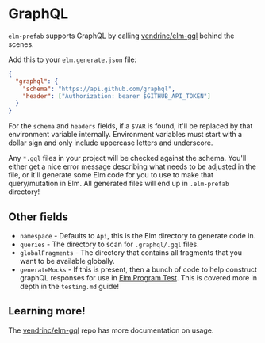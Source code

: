 # GraphQL

`elm-prefab` supports GraphQL by calling [vendrinc/elm-gql](https://github.com/Vendrinc/elm-gql) behind the scenes.

Add this to your `elm.generate.json` file:

```json
{
  "graphql": {
    "schema": "https://api.github.com/graphql",
    "header": ["Authorization: bearer $GITHUB_API_TOKEN"]
  }
}
```

For the `schema` and `headers` fields, if a `$VAR` is found, it'll be replaced by that environment variable internally.
Environment variables must start with a dollar sign and only include uppercase letters and underscore.

Any `*.gql` files in your project will be checked against the schema. You'll either get a nice error message describing what needs to be adjusted in the file, or it'll generate some Elm code for you to use to make that query/mutation in Elm. All generated files will end up in `.elm-prefab` directory!

## Other fields

- `namespace` - Defaults to `Api`, this is the Elm directory to generate code in.
- `queries` - The directory to scan for `.graphql/.gql` files.
- `globalFragments` - The directory that contains all fragments that you want to be available globally.
- `generateMocks` - If this is present, then a bunch of code to help construct graphQL responses for use in [Elm Program Test](https://package.elm-lang.org/packages/avh4/elm-program-test/latest/). This is covered more in depth in the `testing.md` guide!

## Learning more!

The [vendrinc/elm-gql](https://github.com/vendrinc/elm-gql/tree/main/guide) repo has more documentation on usage.
